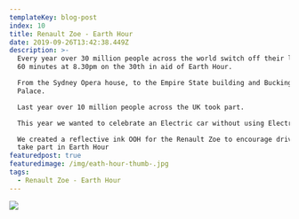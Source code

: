 ```yaml
---
templateKey: blog-post
index: 10
title: Renault Zoe - Earth Hour
date: 2019-09-26T13:42:38.449Z
description: >-
  Every year over 30 million people across the world switch off their lights for
  60 minutes at 8.30pm on the 30th in aid of Earth Hour.

  From the Sydney Opera house, to the Empire State building and Buckingham
  Palace.

  Last year over 10 million people across the UK took part.

  This year we wanted to celebrate an Electric car without using Electricity.

  We created a reflective ink OOH for the Renault Zoe to encourage drivers to
  take part in Earth Hour
featuredpost: true
featuredimage: /img/eath-hour-thumb-.jpg
tags:
  - Renault Zoe - Earth Hour
---
```

![](/img/earth-hour_1340_c.jpg)

![]()
